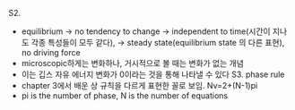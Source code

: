 S2. 
- equilibrium -> no tendency to change -> independent to time(시간이 지나도 각종 특성들이 모두 같다), -> steady state(equilibrium state 의 다른 표현), no driving force
- microscopic하게는 변화하나, 거시적으로 볼 때는 변화가 없는 개념
- 이는 깁스 자유 에너지 변화가 0이라는 것을 통해 나타낼 수 있다
S3. phase rule
- chapter 3에서 배운 상 규칙을 다르게 표현한 꼴로 보임. Nv=2+(N-1)pi
- pi is the number of phase, N is the number of equations